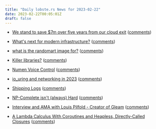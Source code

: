 ```yaml
---
title: "Daily lobste.rs News for 2023-02-22"
date: 2023-02-22T00:05:01Z
draft: false
---
```






- [We stand to save $7m over five years from our cloud exit](https://world.hey.com/dhh/we-stand-to-save-7m-over-five-years-from-our-cloud-exit-53996caa)
  ([comments](https://lobste.rs/s/aqoqsr/we_stand_save_7m_over_five_years_from_our))



- [What's next for modern infrastructure?](https://garrit.xyz/posts/2023-02-21-what's-next-for-modern-infrastructure)
  ([comments](https://lobste.rs/s/7cjkmr/what_s_next_for_modern_infrastructure))



- [what is the randomart image for?](https://bytes.zone/posts/what-is-the-randomart-image-for/)
  ([comments](https://lobste.rs/s/rf7ayb/what_is_randomart_image_for))



- [Killer libraries?]()
  ([comments](https://lobste.rs/s/h4j3lg/killer_libraries))



- [Numen Voice Control](https://numenvoice.com/)
  ([comments](https://lobste.rs/s/spt1mt/numen_voice_control))



- [io_uring and networking in 2023](https://lwn.net/Articles/923369/)
  ([comments](https://lobste.rs/s/bxewwf/io_uring_networking_2023))



- [Shipping Logs](https://fly.io/blog/shipping-logs/)
  ([comments](https://lobste.rs/s/hfpqg7/shipping_logs))



- [NP-Complete isn't (always) Hard](https://www.hillelwayne.com/post/np-hard/)
  ([comments](https://lobste.rs/s/4gkrmb/np_complete_isn_t_always_hard))



- [Interview and AMA with Louis Pilfold - Creator of Gleam](https://www.youtube.com/watch?v=IlPOUuIZnec)
  ([comments](https://lobste.rs/s/reyodw/interview_ama_with_louis_pilfold_creator))



- [A Lambda Calculus With Coroutines and Heapless, Directly-Called Closures](https://ayazhafiz.com/articles/23/a-lambda-calculus-with-coroutines-and-heapless-closures)
  ([comments](https://lobste.rs/s/krqlml/lambda_calculus_with_coroutines))


